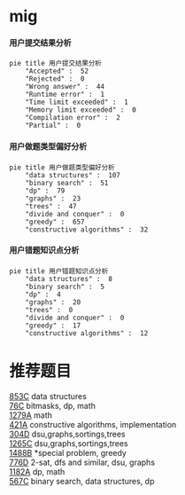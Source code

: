# mig

<!-- tabs:start -->



#### **用户提交结果分析**

```mermaid
pie title 用户提交结果分析
    "Accepted" :  52
    "Rejected" :  0
    "Wrong answer" :  44
    "Runtime error" :  1
    "Time limit exceeded" :  1
    "Memory limit exceeded" :  0
    "Compilation error" :  2
    "Partial" :  0
```

#### **用户做题类型偏好分析**

```mermaid
pie title 用户做题类型偏好分析
    "data structures" :  107
    "binary search" :  51
    "dp" :  79
    "graphs" :  23
    "trees" :  47
    "divide and conquer" :  0
    "greedy" :  657
    "constructive algorithms" :  32
```
#### **用户错题知识点分析**

```mermaid
pie title 用户错题知识点分析
    "data structures" :  8
    "binary search" :  5
    "dp" :  4
    "graphs" :  20
    "trees" :  0
    "divide and conquer" :  0
    "greedy" :  17
    "constructive algorithms" :  12
```



<!-- tabs:end -->
# 推荐题目
[853C](https://codeforces.com/contest/853/problem/C)		data structures		  
[76C](https://codeforces.com/contest/76/problem/C)		bitmasks,
                        dp,
                        math		  
[1279A](https://codeforces.com/contest/1279/problem/A)		math		  
[421A](https://codeforces.com/contest/421/problem/A)		constructive algorithms,
                        implementation		  
[304D](https://codeforces.com/contest/304/problem/D)		dsu,graphs,sortings,trees		  
[1265C](https://codeforces.com/contest/1265/problem/C)		dsu,graphs,sortings,trees		  
[1488B](https://codeforces.com/contest/1488/problem/B)		*special problem,
                        greedy		  
[776D](https://codeforces.com/contest/776/problem/D)		2-sat,
                        dfs and similar,
                        dsu,
                        graphs		  
[1182A](https://codeforces.com/contest/1182/problem/A)		dp,
                        math		  
[567C](https://codeforces.com/contest/567/problem/C)		binary search,
                        data structures,
                        dp		  
